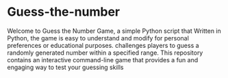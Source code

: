 # Guess-the-number
 Welcome to Guess the Number Game, a simple Python script that Written in Python, the game is easy to understand and modify for personal preferences or educational purposes. challenges players to guess a randomly generated number within a specified range. This repository contains an interactive command-line game that provides a fun and engaging way to test your guessing skills
